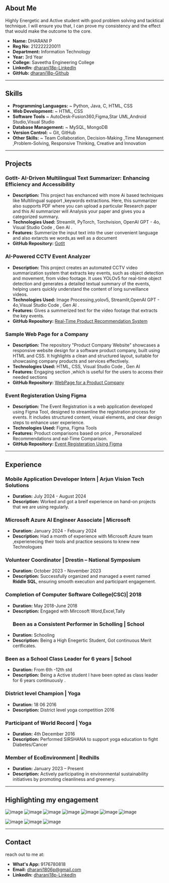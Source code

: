 
## About Me

Highly Energetic and Active student with good problem solving and tacktical technique. I will ensure you that, I can prove my consistency and the effect that would make the outcome to the core.

- **Name:** DHARANI P
- **Reg No:** 212222220011
- **Department:** Information Technology
- **Year:** 3rd Year
- **College:** Saveetha Engineering College
- **LinkedIn:** [dharani18p-LinkedIn](https://www.linkedin.com/in/dharani-p-794905270/)
- **GitHub:** [dharani18p-Github](https://github.com/dharani18p)

---


## Skills
- **Programming Languages:** ~ Python, Java, C, HTML, CSS
- **Web Development:**       ~ HTML, CSS
- **Software Tools**         ~ AutoDesk-Fusion360,Figma,Star UML,Android Studio,Visual Studio
- **Database Management:**   ~ MySQL, MongoDB
- **Version Control:**       ~ Git, GitHub
- **Other Skills:**          ~ Team Collaboration, Decision-Making ,Time Management ,Problem-Solving, Responsive Thinking, Creative and Innovation
---



## Projects
### GotIt- AI-Driven Multilingual Text Summarizer: Enhancing Efficiency and Accessibility
- **Description:** This project has enchanced with more Ai based techniques like Multilingual support ,keywords extractions.
Here, this summarizer also supports PDF where you can upload a particular Research paper and this AI summarizer will Analysis your paper and gives you a categorized summary.
- **Technologies Used:** Streamlit, PyTorch, Torchvision, OpenAI GPT - 4o, Visual Studio Code , Gen AI .
- **Features:** Summerize the input text into the user convenient language and also extarcts we words,as well as a document
- **GitHub Repository:** [GotIt](https://github.com/dharani18p/Miniproject)

### AI-Powered CCTV Event Analyzer
- **Description:** This project creates an automated CCTV video summarization system that extracts key events, such as
object detection and movement, from video footage. It uses YOLOv5 for real-time object detection and
generates a detailed textual summary of the events, helping users quickly understand the content of long
surveillance videos.
- **Technologies Used:** Image Processing,yolov5, Streamlit,OpenAI GPT - 4o,Visual Studio Code , Gen AI .
- **Features:** Gives a summerized text for the video footage that extracts  the key events.
- **GitHub Repository:** [Real-Time Product Recommendation System](https://github.com/Vijisdurai/datathon.git)

### Sample Web Page for a Company
- **Description:** The repository "Product Company Website" showcases a responsive website design for a software product company, built using HTML and CSS. It highlights a clean and structured layout, suitable for showcasing company products and services effectively.
- **Technologies Used:** HTML, CSS, Visual Studio Code , Gen AI 
- **Features:** Engaging section ,which is useful for the users to access their needed sections
- **GitHub Repository:** [WebPage for a Product Company](https://github.com/dharani18p/productcompanywebsite)

### Event Registeration Using Figma
- **Description:** The Event Registration  is a web application developed using Figma Tool, designed to streamline the registration process for events. It includes structured content, visual elements, and clear design steps to enhance user experience.
- **Technologies Used:** Figma, Figma Tools
- **Features:** Product comparisons based on price , Personalized Recommendations and eal-Time Comparison.
- **GitHub Repository:** [Event Registeration Using Figma](https://github.com/dharani18p/event-registration)


---
## Experience
### Mobile Application Developer Intern | Arjun Vision Tech Solutions
- **Duration:** July 2024 - August 2024
- **Description:** Worked and got a breif experience on hand-on projects that we are using regularly.
### Microsoft Azure AI Engineer Associate | Microsoft
- **Duration:** January 2024 - Febuary 2024
- **Description:** Had a month of experience with Microsoft Azure team ,experienecing their tools and practice sessions to knew new Technologues
### Volunteer Coordinator | Drestin – National Symposium
- **Duration:** October 2023 - November 2023
- **Description:** Successfully organized and managed a event named **Riddle SQL**, ensuring smooth execution and participant engagement.
### Completion of Computer Software College(CSC)| 2018 
- **Duration:** May 2018-June 2018 
- **Description:** Engaged with Mircosoft Word,Excel,Tally
  ### Been as a Consistent Performer in Scholling | School
- **Duration:** Schooling
- **Description:** Being a High Enegertic Student, Got continuous Merit certficates.
### Been as a School Class Leader for 6 years | School
- **Duration:** From 6th -12th std
- **Description:** Being a Active student I have been opted as class leader for 6 years continuously .
### District level  Champion | Yoga
- **Duration:** 18 06 2016
- **Description:** District level yoga competition 2016
### Participant of World Record  | Yoga
- **Duration:** 4th December 2016
- **Description:** Performed SIRSHANA to support yoga education to fight Diabetes/Cancer
### Member of EcoEnvironment | Redhills
- **Duration:** January 2023 – Present
- **Description:** Actively participating in environmental sustainability initiatives by promoting cleanliness and greenery.
 
---




## Highlighting my engagement

![image](https://github.com/user-attachments/assets/f8fc0c3d-3cb0-437c-989b-3bc3e41f214a)
![image](https://github.com/user-attachments/assets/9b0d6efb-1b5a-4f6c-ab75-0654ef82ceaf)
![image](https://github.com/user-attachments/assets/53d11d96-5c2a-4f07-8d42-531cf4f60564)
![image](https://github.com/user-attachments/assets/82190f35-6e7c-46b0-bfab-1854472c1e26)
![image](https://github.com/user-attachments/assets/faee904a-1489-450a-88b6-6e67c7785113)
![image](https://github.com/user-attachments/assets/4c5cae49-56dd-42e9-b322-3714d52a36d9)
![image](https://github.com/user-attachments/assets/765be760-fdfb-4814-8b10-c232873faec0)


![image](https://github.com/user-attachments/assets/4a358933-027b-42c3-acbc-c82c733c3310)
![image](https://github.com/user-attachments/assets/8109e1d8-edb7-4019-af62-3c13fe231312)
![image](https://github.com/user-attachments/assets/835fcece-1882-4561-b304-d07c1d494e25)






---






## Contact
reach out to me at:
- **What's App:** 9176780818
- **Email:** [dharani1806p@gmail.com](mailto:dharani1806p@gmail.com)
- **LinkedIn:** [dharani18p-LinkedIn](https://www.linkedin.com/in/dharani-p-794905270/)
